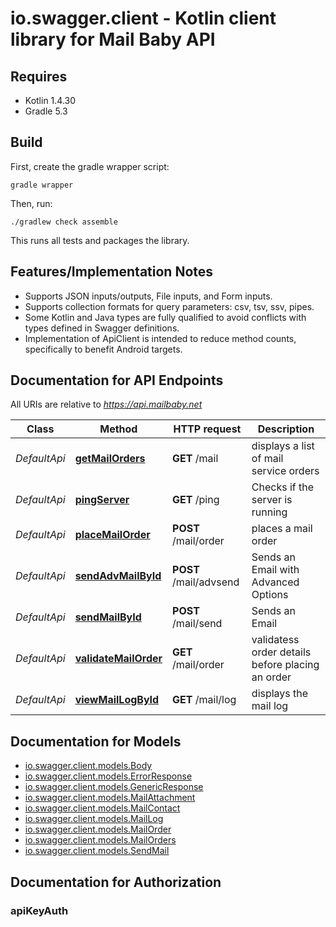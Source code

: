 # io.swagger.client - Kotlin client library for Mail Baby API

## Requires

* Kotlin 1.4.30
* Gradle 5.3

## Build

First, create the gradle wrapper script:

```
gradle wrapper
```

Then, run:

```
./gradlew check assemble
```

This runs all tests and packages the library.

## Features/Implementation Notes

* Supports JSON inputs/outputs, File inputs, and Form inputs.
* Supports collection formats for query parameters: csv, tsv, ssv, pipes.
* Some Kotlin and Java types are fully qualified to avoid conflicts with types defined in Swagger definitions.
* Implementation of ApiClient is intended to reduce method counts, specifically to benefit Android targets.

<a name="documentation-for-api-endpoints"></a>
## Documentation for API Endpoints

All URIs are relative to *https://api.mailbaby.net*

Class | Method | HTTP request | Description
------------ | ------------- | ------------- | -------------
*DefaultApi* | [**getMailOrders**](docs/DefaultApi.md#getmailorders) | **GET** /mail | displays a list of mail service orders
*DefaultApi* | [**pingServer**](docs/DefaultApi.md#pingserver) | **GET** /ping | Checks if the server is running
*DefaultApi* | [**placeMailOrder**](docs/DefaultApi.md#placemailorder) | **POST** /mail/order | places a mail order
*DefaultApi* | [**sendAdvMailById**](docs/DefaultApi.md#sendadvmailbyid) | **POST** /mail/advsend | Sends an Email with Advanced Options
*DefaultApi* | [**sendMailById**](docs/DefaultApi.md#sendmailbyid) | **POST** /mail/send | Sends an Email
*DefaultApi* | [**validateMailOrder**](docs/DefaultApi.md#validatemailorder) | **GET** /mail/order | validatess order details before placing an order
*DefaultApi* | [**viewMailLogById**](docs/DefaultApi.md#viewmaillogbyid) | **GET** /mail/log | displays the mail log

<a name="documentation-for-models"></a>
## Documentation for Models

 - [io.swagger.client.models.Body](docs/Body.md)
 - [io.swagger.client.models.ErrorResponse](docs/ErrorResponse.md)
 - [io.swagger.client.models.GenericResponse](docs/GenericResponse.md)
 - [io.swagger.client.models.MailAttachment](docs/MailAttachment.md)
 - [io.swagger.client.models.MailContact](docs/MailContact.md)
 - [io.swagger.client.models.MailLog](docs/MailLog.md)
 - [io.swagger.client.models.MailOrder](docs/MailOrder.md)
 - [io.swagger.client.models.MailOrders](docs/MailOrders.md)
 - [io.swagger.client.models.SendMail](docs/SendMail.md)

<a name="documentation-for-authorization"></a>
## Documentation for Authorization

<a name="apiKeyAuth"></a>
### apiKeyAuth



